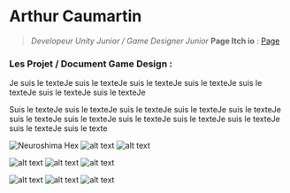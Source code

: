 # Arthur Caumartin
>*Developeur Unity Junior / Game Designer Junior* 
>**Page Itch io** : [Page](https://protal.itch.io/)




### Les Projet / Document Game Design :

Je suis le texteJe suis le texteJe suis le texteJe suis le texteJe suis le texteJe suis le texteJe suis le texteJe
 
 Suis le texteJe suis le texteJe suis le texteJe suis le texteJe suis le texteJe suis le texteJe suis le texteJe suis le texteJe suis le texteJe suis le texteJe suis le texteJe suis le texte

 ![Neuroshima Hex](https://picsum.photos/200/200) ![alt text](https://picsum.photos/200/200) ![alt text](https://picsum.photos/200/200) 

 ![alt text](https://picsum.photos/200/200) ![alt text](https://picsum.photos/200/200) ![alt text](https://picsum.photos/200/200)

 ![alt text](https://picsum.photos/200/200) ![alt text](https://picsum.photos/200/200) ![alt text](https://picsum.photos/200/200)